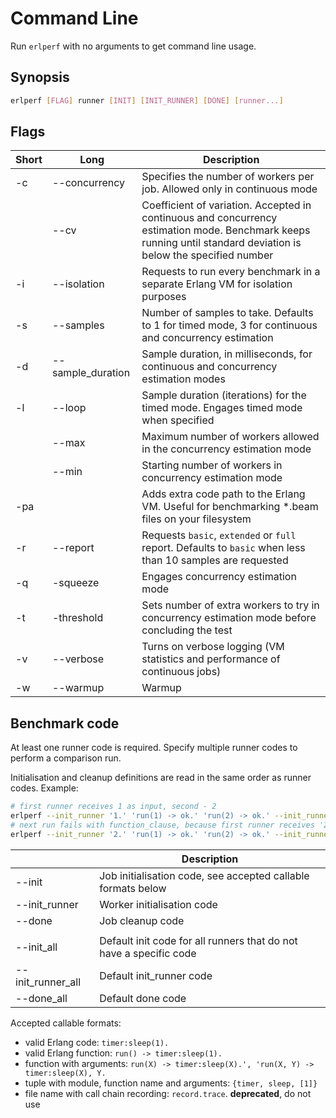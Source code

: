 # Command Line
Run `erlperf` with no arguments to get command line usage.

## Synopsis

```bash
erlperf [FLAG] runner [INIT] [INIT_RUNNER] [DONE] [runner...]
```

## Flags

| Short | Long              | Description                                                                                                                                                      |
|-------|-------------------|------------------------------------------------------------------------------------------------------------------------------------------------------------------|
| -c    | --concurrency     | Specifies the number of workers per job. Allowed only in continuous mode                                                                                         |
|       | --cv              | Coefficient of variation. Accepted in continuous and concurrency estimation mode. Benchmark keeps running until standard deviation is below the specified number |
| -i    | --isolation       | Requests to run every benchmark in a separate Erlang VM for isolation purposes                                                                                   |
| -s    | --samples         | Number of samples to take. Defaults to 1 for timed mode, 3 for continuous and concurrency estimation                                                             |
| -d    | --sample_duration | Sample duration, in milliseconds, for continuous and concurrency estimation modes                                                                                |
| -l    | --loop            | Sample duration (iterations) for the timed mode. Engages timed mode when specified                                                                               |
|       | --max             | Maximum number of workers allowed in the concurrency estimation mode                                                                                             |
|       | --min             | Starting number of workers in concurrency estimation mode                                                                                                        |
| -pa   |                   | Adds extra code path to the Erlang VM. Useful for benchmarking *.beam files on your filesystem                                                                   |
| -r    | --report          | Requests `basic`, `extended` or `full` report. Defaults to `basic` when less than 10 samples are requested                                                       |
| -q    | -squeeze          | Engages concurrency estimation mode                                                                                                                              |
| -t    | -threshold        | Sets number of extra workers to try in concurrency estimation mode before concluding the test                                                                    |
| -v    | --verbose         | Turns on verbose logging (VM statistics and performance of continuous jobs)                                                                                      |
| -w    | --warmup          | Warmup                                                                                                                                                           |

## Benchmark code
At least one runner code is required. Specify multiple runner codes to perform
a comparison run.

Initialisation and cleanup definitions are read in the same order as runner codes. Example:
```bash
# first runner receives 1 as input, second - 2
erlperf --init_runner '1.' 'run(1) -> ok.' 'run(2) -> ok.' --init_runner '2.'
# next run fails with function_clause, because first runner receives '2', and secdond - 1
erlperf --init_runner '2.' 'run(1) -> ok.' 'run(2) -> ok.' --init_runner '1.' 
```

|                   | Description                                                               |
|-------------------|---------------------------------------------------------------------------|
| --init            | Job initialisation code, see accepted callable formats below              |
| --init_runner     | Worker initialisation code                                                |
| --done            | Job cleanup code                                                          |
|                   |                                                                           |
| --init_all        | Default init code for all runners that do not have a specific code        |
| --init_runner_all | Default init_runner code                                                  |
| --done_all        | Default done code                                                         |

Accepted callable formats:
* valid Erlang code: `timer:sleep(1).`
* valid Erlang function: `run() -> timer:sleep(1).`
* function with arguments: `run(X) -> timer:sleep(X).', 'run(X, Y) -> timer:sleep(X), Y.`
* tuple with module, function name and arguments: `{timer, sleep, [1]}`
* file name with call chain recording: `record.trace`. **deprecated**, do not use 